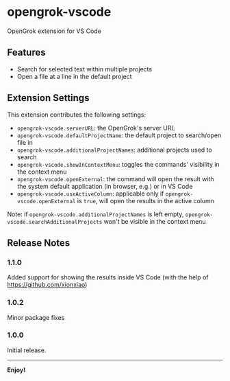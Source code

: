 # opengrok-vscode

OpenGrok extension for VS Code

## Features

* Search for selected text within multiple projects
* Open a file at a line in the default project

## Extension Settings

This extension contributes the following settings:

* `opengrok-vscode.serverURL`: the OpenGrok's server URL
* `opengrok-vscode.defaultProjectName`: the default project to search/open file in
* `opengrok-vscode.additionalProjectNames`: additional projects used to search
* `opengrok-vscode.showInContextMenu`: toggles the commands' visibility in the context menu
* `opengrok-vscode.openExternal`: the command will open the result with the system default application (in browser, e.g.) or in VS Code
* `opengrok-vscode.useActiveColumn`: applicable only if `opengrok-vscode.openExternal` is `true`, will open the results in the active column

Note: if `opengrok-vscode.additionalProjectNames` is left empty, `opengrok-vscode.searchAdditionalProjects` won't be visible in the context menu

## Release Notes

### 1.1.0

Added support for showing the results inside VS Code (with the help of https://github.com/xionxiao)

### 1.0.2

Minor package fixes

### 1.0.0

Initial release.

-----------------------------------------------------------------------------------------------------------

**Enjoy!**